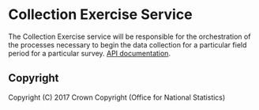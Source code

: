 # Collection Exercise Service
The Collection Exercise service will be responsible for the orchestration of the processes necessary to begin the data collection for a particular field period for a particular survey. [API documentation](https://github.com/ONSdigital/rm-collection-exercise-service/blob/master/API.md).

## Copyright
Copyright (C) 2017 Crown Copyright (Office for National Statistics)